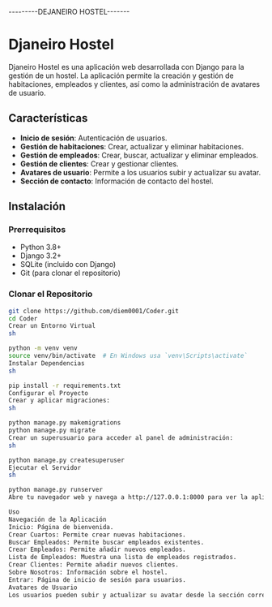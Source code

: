 ---------DEJANEIRO HOSTEL------- 

# Djaneiro Hostel

Djaneiro Hostel es una aplicación web desarrollada con Django para la gestión de un hostel. La aplicación permite la creación y gestión de habitaciones, empleados y clientes, así como la administración de avatares de usuario.

## Características

- **Inicio de sesión**: Autenticación de usuarios.
- **Gestión de habitaciones**: Crear, actualizar y eliminar habitaciones.
- **Gestión de empleados**: Crear, buscar, actualizar y eliminar empleados.
- **Gestión de clientes**: Crear y gestionar clientes.
- **Avatares de usuario**: Permite a los usuarios subir y actualizar su avatar.
- **Sección de contacto**: Información de contacto del hostel.

## Instalación

### Prerrequisitos

- Python 3.8+
- Django 3.2+
- SQLite (incluido con Django)
- Git (para clonar el repositorio)

### Clonar el Repositorio

```sh
git clone https://github.com/diem0001/Coder.git
cd Coder
Crear un Entorno Virtual
sh

python -m venv venv
source venv/bin/activate  # En Windows usa `venv\Scripts\activate`
Instalar Dependencias
sh

pip install -r requirements.txt
Configurar el Proyecto
Crear y aplicar migraciones:
sh

python manage.py makemigrations
python manage.py migrate
Crear un superusuario para acceder al panel de administración:
sh

python manage.py createsuperuser
Ejecutar el Servidor
sh

python manage.py runserver
Abre tu navegador web y navega a http://127.0.0.1:8000 para ver la aplicación en acción.

Uso
Navegación de la Aplicación
Inicio: Página de bienvenida.
Crear Cuartos: Permite crear nuevas habitaciones.
Buscar Empleados: Permite buscar empleados existentes.
Crear Empleados: Permite añadir nuevos empleados.
Lista de Empleados: Muestra una lista de empleados registrados.
Crear Clientes: Permite añadir nuevos clientes.
Sobre Nosotros: Información sobre el hostel.
Entrar: Página de inicio de sesión para usuarios.
Avatares de Usuario
Los usuarios pueden subir y actualizar su avatar desde la sección correspondiente.